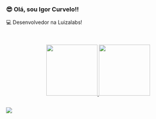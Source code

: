 ### 😎 Olá, sou Igor Curvelo!!
💻 Desenvolvedor na Luizalabs!

<!--
**igorcurvelo/igorcurvelo** is a ✨ _special_ ✨ repository because its `README.md` (this file) appears on your GitHub profile.

Here are some ideas to get you started:

- 🔭 I’m currently working on ...
- 🌱 I’m currently learning ...
- 👯 I’m looking to collaborate on ...
- 🤔 I’m looking for help with ...
- 💬 Ask me about ...
- 📫 How to reach me: ...
- 😄 Pronouns: ...
- ⚡ Fun fact: ...
-->

##

<div align="center">
  <br>
  <a href="https://github.com/igorcurvelo">
  <img height="140em" src="https://github-readme-stats.vercel.app/api?username=igorcurvelo&show_icons=true&theme=dark&include_all_commits=true&count_private=true"/>
  <img height="140em" src="https://github-readme-stats.vercel.app/api/top-langs/?username=igorcurvelo&layout=compact&langs_count=6&theme=dark"/>
 </div>

##

<div>
  <a href="https://www.linkedin.com/in/igor-curvelo-7aa27b29/" target="_blank"><img src="https://img.shields.io/badge/-LinkedIn-%230077B5?style=for-the-badge&logo=linkedin&logoColor=white" target="_blank"></a> 
</div>
